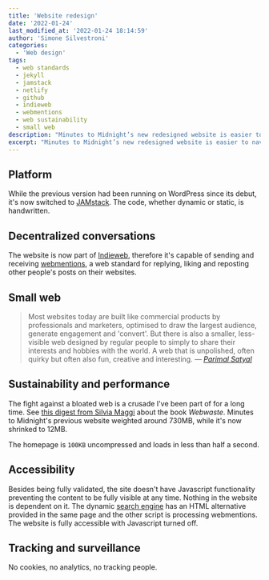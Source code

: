 ```yaml
---
title: 'Website redesign'
date: '2022-01-24'
last_modified_at: '2022-01-24 18:14:59'
author: 'Simone Silvestroni'
categories: 
  - 'Web design'
tags:
  - web standards
  - jekyll
  - jamstack
  - netlify
  - github
  - indieweb
  - webmentions
  - web sustainability
  - small web
description: "Minutes to Midnight’s new redesigned website is easier to navigate and straight to the point. Built with Jekyll, Github and Netlify."
excerpt: "Minutes to Midnight’s new redesigned website is easier to navigate and straight to the point. Built with Jekyll, Github and Netlify."
---
```

## Platform

While the previous version had been running on WordPress since its debut, it's now switched to [JAMstack](https://jamstack.org/what-is-jamstack/). The code, whether dynamic or static, is handwritten.

## Decentralized conversations

The website is now part of [Indieweb](https://indieweb.org/), therefore it's capable of sending and receiving [webmentions](https://alistapart.com/article/webmentions-enabling-better-communication-on-the-internet/), a web standard for replying, liking and reposting other people's posts on their websites.

## Small web

> Most websites today are built like commercial products by professionals and marketers, optimised to draw the largest audience, generate engagement and 'convert'. But there is also a smaller, less-visible web designed by regular people to simply to share their interests and hobbies with the world. A web that is unpolished, often quirky but often also fun, creative and interesting.
> <cite>— [Parimal Satyal](https://neustadt.fr/essays/the-small-web/)</cite>

## Sustainability and performance

The fight against a bloated web is a crusade I've been part of for a long time. See [this digest from Silvia Maggi](https://silviamaggidesign.com/design-digested/biased-ai/#webwaste) about the book _Webwaste_. Minutes to Midnight's previous website weighted around 730MB, while it's now shrinked to 12MB.

The homepage is `100KB` uncompressed and loads in less than half a second.

## Accessibility

Besides being fully validated, the site doesn't have Javascript functionality preventing the content to be fully visible at any time. Nothing in the website is dependent on it. The dynamic [search engine](/search/) has an HTML alternative provided in the same page and the other script is processing webmentions. The website is fully accessible with Javascript turned off.

## Tracking and surveillance

No cookies, no analytics, no tracking people.
